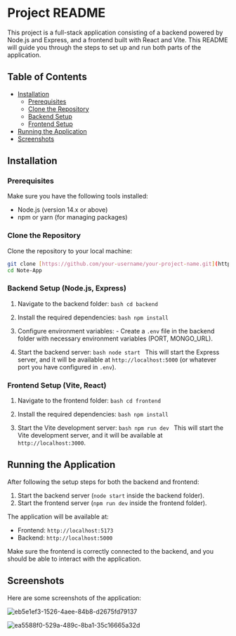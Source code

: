 # Project README

This project is a full-stack application consisting of a backend powered by Node.js and Express, and a frontend built with React and Vite. This README will guide you through the steps to set up and run both parts of the application.

## Table of Contents

- [Installation](#installation)
  - [Prerequisites](#prerequisites)
  - [Clone the Repository](#clone-the-repository)
  - [Backend Setup](#backend-setup-nodejs-express)
  - [Frontend Setup](#frontend-setup-vite-react)
- [Running the Application](#running-the-application)
- [Screenshots](#screenshots)

## Installation

### Prerequisites

Make sure you have the following tools installed:

- Node.js (version 14.x or above)
- npm or yarn (for managing packages)

### Clone the Repository

Clone the repository to your local machine:

```bash
git clone [https://github.com/your-username/your-project-name.git](https://github.com/Pabasaraa/Notes-App)
cd Note-App
```

### Backend Setup (Node.js, Express)

1. Navigate to the backend folder:
   `bash
    cd backend
    `

2. Install the required dependencies:
   `bash
    npm install
    `

3. Configure environment variables: - Create a `.env` file in the backend folder with necessary environment variables (PORT, MONGO_URL).

4. Start the backend server:
   `bash
    node start
    `
   This will start the Express server, and it will be available at `http://localhost:5000` (or whatever port you have configured in `.env`).

### Frontend Setup (Vite, React)

1. Navigate to the frontend folder:
   `bash
    cd frontend
    `

2. Install the required dependencies:
   `bash
    npm install
    `

3. Start the Vite development server:
   `bash
    npm run dev
    `
   This will start the Vite development server, and it will be available at `http://localhost:3000`.

## Running the Application

After following the setup steps for both the backend and frontend:

1. Start the backend server (`node start` inside the backend folder).
2. Start the frontend server (`npm run dev` inside the frontend folder).

The application will be available at:

- Frontend: `http://localhost:5173`
- Backend: `http://localhost:5000`

Make sure the frontend is correctly connected to the backend, and you should be able to interact with the application.

## Screenshots

Here are some screenshots of the application:

![eb5e1ef3-1526-4aee-84b8-d2675fd79137](https://github.com/user-attachments/assets/329ba9d1-fecf-4e46-88dd-c96e48e22e34)

![ea5588f0-529a-489c-8ba1-35c16665a32d](https://github.com/user-attachments/assets/e75ab306-b351-45bc-bf4f-da8b34c89619)
